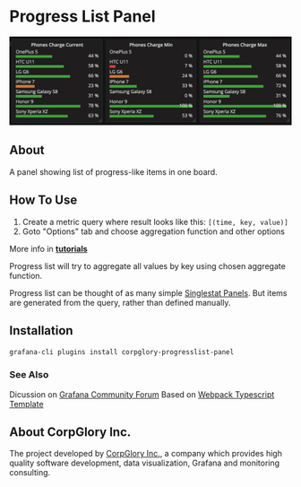 # Progress List Panel

<img src="https://github.com/CorpGlory/grafana-progress-list/blob/master/src/assets/screenshot_main.png">

## About

A panel showing list of progress-like items in one board.

## How To Use

1. Create a metric query where result looks like this: `[(time, key, value)]`
2. Goto "Options" tab and choose aggregation function and other options

More info in [**tutorials**](https://github.com/CorpGlory/grafana-progress-list/wiki)

Progress list will try to aggregate all values by key using chosen aggregate function.

Progress list can be thought of as many simple [Singlestat Panels](http://docs.grafana.org/features/panels/singlestat/). But items are generated from the query, rather than defined manually.


## Installation

```
grafana-cli plugins install corpglory-progresslist-panel
```

### See Also
Dicussion on [Grafana Community Forum](https://community.grafana.com/t/progress-list-panel/3286)
Based on [Webpack Typescript Template](https://github.com/CorpGlory/grafana-plugin-template-webpack-typescript)

## About CorpGlory Inc.
The project developed by [CorpGlory Inc.](https://corpglory.com/), a company which provides high quality software development, data visualization, Grafana and monitoring consulting.
